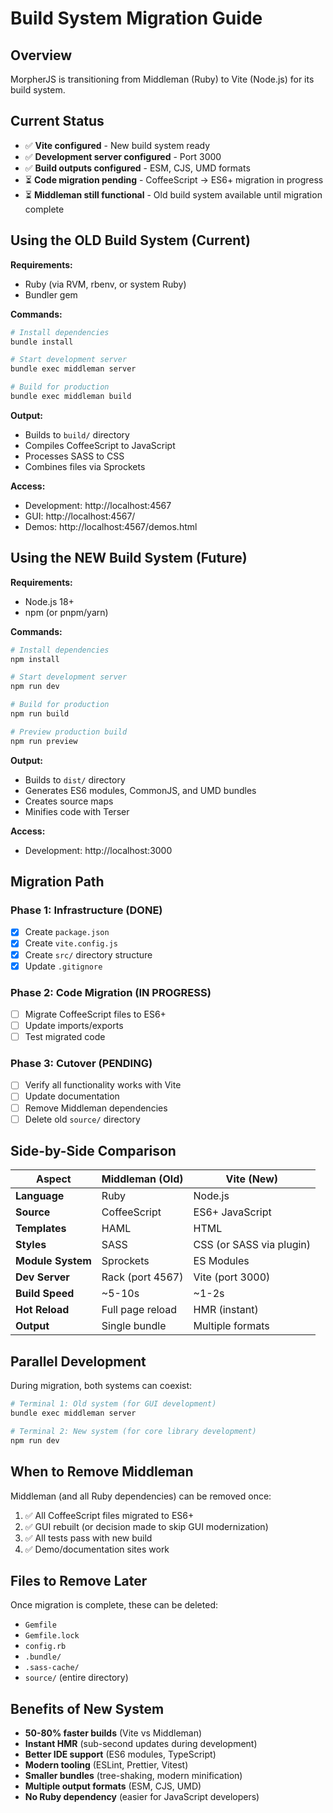 # Build System Migration Guide

## Overview

MorpherJS is transitioning from Middleman (Ruby) to Vite (Node.js) for its build system.

## Current Status

- ✅ **Vite configured** - New build system ready
- ✅ **Development server configured** - Port 3000
- ✅ **Build outputs configured** - ESM, CJS, UMD formats
- ⏳ **Code migration pending** - CoffeeScript → ES6+ migration in progress
- ⏳ **Middleman still functional** - Old build system available until migration complete

## Using the OLD Build System (Current)

**Requirements:**
- Ruby (via RVM, rbenv, or system Ruby)
- Bundler gem

**Commands:**
```bash
# Install dependencies
bundle install

# Start development server
bundle exec middleman server

# Build for production
bundle exec middleman build
```

**Output:**
- Builds to `build/` directory
- Compiles CoffeeScript to JavaScript
- Processes SASS to CSS
- Combines files via Sprockets

**Access:**
- Development: http://localhost:4567
- GUI: http://localhost:4567/
- Demos: http://localhost:4567/demos.html

## Using the NEW Build System (Future)

**Requirements:**
- Node.js 18+
- npm (or pnpm/yarn)

**Commands:**
```bash
# Install dependencies
npm install

# Start development server
npm run dev

# Build for production
npm run build

# Preview production build
npm run preview
```

**Output:**
- Builds to `dist/` directory
- Generates ES6 modules, CommonJS, and UMD bundles
- Creates source maps
- Minifies code with Terser

**Access:**
- Development: http://localhost:3000

## Migration Path

### Phase 1: Infrastructure (DONE)
- [x] Create `package.json`
- [x] Create `vite.config.js`
- [x] Create `src/` directory structure
- [x] Update `.gitignore`

### Phase 2: Code Migration (IN PROGRESS)
- [ ] Migrate CoffeeScript files to ES6+
- [ ] Update imports/exports
- [ ] Test migrated code

### Phase 3: Cutover (PENDING)
- [ ] Verify all functionality works with Vite
- [ ] Update documentation
- [ ] Remove Middleman dependencies
- [ ] Delete old `source/` directory

## Side-by-Side Comparison

| Aspect | Middleman (Old) | Vite (New) |
|--------|----------------|------------|
| **Language** | Ruby | Node.js |
| **Source** | CoffeeScript | ES6+ JavaScript |
| **Templates** | HAML | HTML |
| **Styles** | SASS | CSS (or SASS via plugin) |
| **Module System** | Sprockets | ES Modules |
| **Dev Server** | Rack (port 4567) | Vite (port 3000) |
| **Build Speed** | ~5-10s | ~1-2s |
| **Hot Reload** | Full page reload | HMR (instant) |
| **Output** | Single bundle | Multiple formats |

## Parallel Development

During migration, both systems can coexist:

```bash
# Terminal 1: Old system (for GUI development)
bundle exec middleman server

# Terminal 2: New system (for core library development)
npm run dev
```

## When to Remove Middleman

Middleman (and all Ruby dependencies) can be removed once:
1. ✅ All CoffeeScript files migrated to ES6+
2. ✅ GUI rebuilt (or decision made to skip GUI modernization)
3. ✅ All tests pass with new build
4. ✅ Demo/documentation sites work

## Files to Remove Later

Once migration is complete, these can be deleted:

- `Gemfile`
- `Gemfile.lock`
- `config.rb`
- `.bundle/`
- `.sass-cache/`
- `source/` (entire directory)

## Benefits of New System

- **50-80% faster builds** (Vite vs Middleman)
- **Instant HMR** (sub-second updates during development)
- **Better IDE support** (ES6 modules, TypeScript)
- **Modern tooling** (ESLint, Prettier, Vitest)
- **Smaller bundles** (tree-shaking, modern minification)
- **Multiple output formats** (ESM, CJS, UMD)
- **No Ruby dependency** (easier for JavaScript developers)
